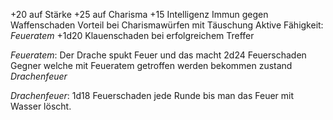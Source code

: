
+20 auf Stärke
+25 auf Charisma
+15 Intelligenz
Immun gegen Waffenschaden
Vorteil bei Charismawürfen mit Täuschung
Aktive Fähigkeit: *Feueratem*
+1d20 Klauenschaden bei erfolgreichem Treffer

*Feueratem*: Der Drache spukt Feuer und das macht 2d24 Feuerschaden
Gegner welche mit Feueratem getroffen werden bekommen zustand *Drachenfeuer*

*Drachenfeuer*: 1d18 Feuerschaden jede Runde bis man das Feuer mit Wasser löscht.